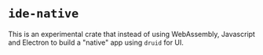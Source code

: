 # `ide-native`
This is an experimental crate that instead of using WebAssembly, Javascript and Electron
to build a "native" app using `druid` for UI.